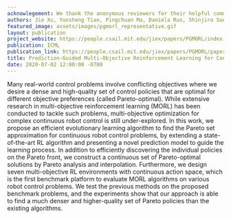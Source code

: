 ```yaml
---
acknowlegement: We thank the anonymous reviewers for their helpful comments in revising the paper. This work is supported by Intelligence Advanced Research Projects Activity (grant No. 2019-19020100001), Defense Advanced Research Projects Agency (grant No. N66001-15-C-4030), and the National Science Foundation (grant No. CMMI-1644558).
authors: Jie Xu, Yunsheng Tian, Pingchuan Ma, Daniela Rus, Shinjiro Sueda, Wojciech Matusik
featured_image: assets/images/pgmorl_representative.gif
layout: publication
project_website: https://people.csail.mit.edu/jiex/papers/PGMORL/index.html
publication: ICML
publication_link: https://people.csail.mit.edu/jiex/papers/PGMORL/paper.pdf
title: Prediction-Guided Multi-Objective Reinforcement Learning for Continuous Robot Control
date: 2020-07-02 12:00:00 -0700
---
```


Many real-world control problems involve conflicting objectives where we desire a dense and high-quality set of control policies that are optimal for different objective preferences (called Pareto-optimal). While extensive research in multi-objective reinforcement learning (MORL) has been conducted to tackle such problems, multi-objective optimization for complex continuous robot control is still under-explored. In this work, we propose an efficient evolutionary learning algorithm to find the Pareto set approximation for continuous robot control problems, by extending a state-of-the-art RL algorithm and presenting a novel prediction model to guide the learning process. In addition to efficiently discovering the individual policies on the Pareto front, we construct a continuous set of Pareto-optimal solutions by Pareto analysis and interpolation. Furthermore, we design seven multi-objective RL environments with continuous action space, which is the first benchmark platform to evaluate MORL algorithms on various robot control problems. We test the previous methods on the proposed benchmark problems, and the experiments show that our approach is able to find a much denser and higher-quality set of Pareto policies than the existing algorithms.
